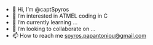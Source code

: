 - 👋 Hi, I’m @captSpyros
- 👀 I’m interested in ATMEL coding in C
- 🌱 I’m currently learning ...
- 💞️ I’m looking to collaborate on ...
- 📫 How to reach me spyros.papantoniou@gmail.com

<!---
captSpyros/captSpyros is a ✨ special ✨ repository because its `README.md` (this file) appears on your GitHub profile.
You can click the Preview link to take a look at your changes.
--->
